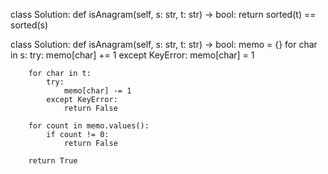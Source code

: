 class Solution:
    def isAnagram(self, s: str, t: str) -> bool:
        return sorted(t) == sorted(s)
        

class Solution:
    def isAnagram(self, s: str, t: str) -> bool:
        memo = {}
        for char in s:
            try:
                memo[char] += 1
            except KeyError:
                memo[char] = 1

        for char in t:
            try:
                memo[char] -= 1
            except KeyError:
                return False

        for count in memo.values():
            if count != 0:
                return False
        
        return True        


